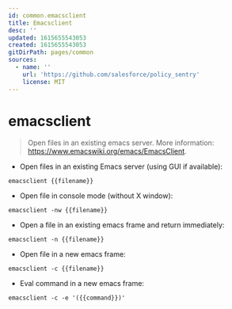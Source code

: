```yaml
---
id: common.emacsclient
title: Emacsclient
desc: ''
updated: 1615655543053
created: 1615655543053
gitDirPath: pages/common
sources:
  - name: ''
    url: 'https://github.com/salesforce/policy_sentry'
    license: MIT
---
```

# emacsclient

> Open files in an existing emacs server.
> More information: <https://www.emacswiki.org/emacs/EmacsClient>.

- Open files in an existing Emacs server (using GUI if available):

`emacsclient {{filename}}`

- Open file in console mode (without X window):

`emacsclient -nw {{filename}}`

- Open a file in an existing emacs frame and return immediately:

`emacsclient -n {{filename}}`

- Open file in a new emacs frame:

`emacsclient -c {{filename}}`

- Eval command in a new emacs frame:

`emacsclient -c -e '({{command}})'`

